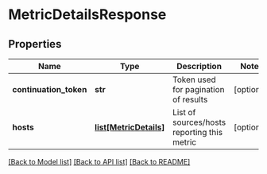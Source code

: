 # MetricDetailsResponse

## Properties
Name | Type | Description | Notes
------------ | ------------- | ------------- | -------------
**continuation_token** | **str** | Token used for pagination of results | [optional] 
**hosts** | [**list[MetricDetails]**](MetricDetails.md) | List of sources/hosts reporting this metric | [optional] 

[[Back to Model list]](../README.md#documentation-for-models) [[Back to API list]](../README.md#documentation-for-api-endpoints) [[Back to README]](../README.md)


